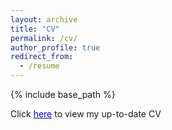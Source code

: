 ```yaml
---
layout: archive
title: "CV"
permalink: /cv/
author_profile: true
redirect_from:
  - /resume
---
```


{% include base_path %}

Click [<span style="color:blue">here</span>](https://shubhangighosh.github.io/files/CV.pdf) to view my up-to-date CV
